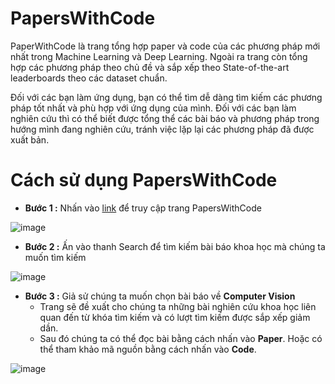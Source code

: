 # PapersWithCode

PaperWithCode là trang tổng hợp paper và code của các phương pháp mới nhất trong Machine Learning và Deep Learning. Ngoài ra trang còn tổng hợp các phương pháp theo chủ đề và sắp xếp theo State-of-the-art leaderboards theo các dataset chuẩn.

Đối với các bạn làm ứng dụng, bạn có thể tìm dễ dàng tìm kiếm các phương pháp tốt nhất và phù hợp với ứng dụng của mình. Đối với các bạn làm nghiên cứu thì có thể biết được tổng thể các bài báo và phương pháp trong hướng mình đang nghiên cứu, tránh việc lặp lại các phương pháp đã được xuất bản.

# Cách sử dụng PapersWithCode

- **Bước 1 :** Nhấn vào [link](https://paperswithcode.com/) để truy cập trang PapersWithCode

![image](https://user-images.githubusercontent.com/62895829/111589877-00cce800-87f8-11eb-95cf-98893ea26be7.png)

- **Bước 2 :** Ấn vào thanh Search để tìm kiếm bài báo khoa học mà chúng ta muốn tìm kiếm

![image](https://user-images.githubusercontent.com/62895829/111590136-51444580-87f8-11eb-821d-5df83be23f7e.png)

- **Bước 3 :** Giả sử chúng ta muốn chọn bài báo về **Computer Vision**
    - Trang sẽ đề xuất cho chúng ta những bài nghiên cứu khoa học liên quan đến từ khóa tìm kiếm và có lượt tìm kiếm được sắp xếp giảm dần.
    - Sau đó chúng ta có thể đọc bài bằng cách nhấn vào **Paper**. Hoặc có thể tham khảo mã nguồn bằng cách nhấn vào **Code**. 

![image](https://user-images.githubusercontent.com/62895829/111590494-c0219e80-87f8-11eb-9417-3671a02c5183.png)
